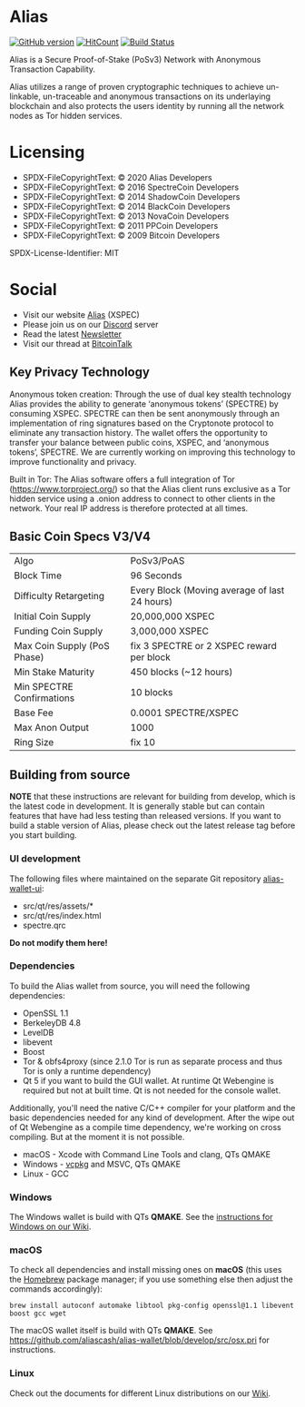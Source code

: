 # Alias
[![GitHub version](https://badge.fury.io/gh/aliascash%2Fspectre.svg)](https://badge.fury.io/gh/aliascash%2Fspectre) [![HitCount](http://hits.dwyl.io/aliascash/https://github.com/aliascash/alias-wallet.svg)](http://hits.dwyl.io/aliascash/https://github.com/aliascash/alias-wallet)
[![Build Status](https://ci.spectreproject.io/buildStatus/icon?job=Alias/spectre/develop)](https://ci.spectreproject.io/job/Alias/job/spectre/job/develop/)

Alias is a Secure Proof-of-Stake (PoSv3) Network with Anonymous Transaction Capability.

Alias utilizes a range of proven cryptographic techniques to achieve un-linkable,
un-traceable and anonymous transactions on its underlaying blockchain and also protects
the users identity by running all the network nodes as Tor hidden services.

# Licensing

- SPDX-FileCopyrightText: © 2020 Alias Developers
- SPDX-FileCopyrightText: © 2016 SpectreCoin Developers
- SPDX-FileCopyrightText: © 2014 ShadowCoin Developers
- SPDX-FileCopyrightText: © 2014 BlackCoin Developers
- SPDX-FileCopyrightText: © 2013 NovaCoin Developers
- SPDX-FileCopyrightText: © 2011 PPCoin Developers
- SPDX-FileCopyrightText: © 2009 Bitcoin Developers

SPDX-License-Identifier: MIT

# Social
- Visit our website [Alias](https://spectreproject.io/) (XSPEC)
- Please join us on our [Discord](https://discord.gg/ckkrb8m) server
- Read the latest [Newsletter](https://news.spectreproject.io/)
- Visit our thread at [BitcoinTalk](https://bitcointalk.org/index.php?topic=2103301.0)

## Key Privacy Technology

Anonymous token creation: Through the use of dual key stealth technology Alias provides
the ability to generate ‘anonymous tokens’ (SPECTRE) by consuming XSPEC. SPECTRE can then be
sent anonymously through an implementation of ring signatures based on the Cryptonote protocol
to eliminate any transaction history. The wallet offers the opportunity to transfer your
balance between public coins, XSPEC, and ‘anonymous tokens’, SPECTRE. We are currently working
on improving this technology to improve functionality and privacy.

Built in Tor: The Alias software offers a full integration of Tor
(https://www.torproject.org/) so that the Alias client runs exclusive as a Tor
hidden service using a .onion address to connect to other clients in the network. Your
real IP address is therefore protected at all times.

## Basic Coin Specs V3/V4
<table>
<tr><td>Algo</td><td>PoSv3/PoAS</td></tr>
<tr><td>Block Time</td><td>96 Seconds</td></tr>
<tr><td>Difficulty Retargeting</td><td>Every Block (Moving average of last 24 hours)</td></tr>
<tr><td>Initial Coin Supply</td><td>20,000,000 XSPEC</td></tr>
<tr><td>Funding Coin Supply</td><td>3,000,000 XSPEC</td></tr>
<tr><td>Max Coin Supply (PoS Phase)</td><td>fix 3 SPECTRE or 2 XSPEC reward per block</td></tr>
<tr><td>Min Stake Maturity</td><td>450 blocks (~12 hours)</td></tr>
<tr><td>Min SPECTRE Confirmations</td><td>10 blocks</td></tr>
<tr><td>Base Fee</td><td>0.0001 SPECTRE/XSPEC</td></tr>
<tr><td>Max Anon Output</td><td>1000</td></tr>
<tr><td>Ring Size</td><td>fix 10</td></tr>
</table>

## Building from source

**NOTE** that these instructions are relevant for building from develop, which is the latest
code in development. It is generally stable but can contain features that have had less
testing than released versions. If you want to build a stable version of Alias, please
check out the latest release tag before you start building.

### UI development

The following files where maintained on the separate Git repository
[alias-wallet-ui](https://github.com/aliascash/alias-wallet-ui):
* src/qt/res/assets/*
* src/qt/res/index.html
* spectre.qrc

**Do not modify them here!**

### Dependencies

To build the Alias wallet from source, you will need the following dependencies:

* OpenSSL 1.1
* BerkeleyDB 4.8
* LevelDB
* libevent
* Boost
* Tor & obfs4proxy (since 2.1.0 Tor is run as separate process and thus Tor is only a
 runtime dependency)
* Qt 5 if you want to build the GUI wallet. At runtime Qt Webengine is required but not at built time. Qt is not needed for the console wallet.

Additionally, you'll need the native C/C++ compiler for your platform and the basic
dependencies needed for any kind of development. After the wipe out of Qt Webengine as a compile time dependency, we're working on cross compiling. But at the moment it is not possible.

 * macOS - Xcode with Command Line Tools and clang, QTs QMAKE
 * Windows - [vcpkg](https://github.com/Microsoft/vcpkg) and MSVC, QTs QMAKE
 * Linux - GCC

### Windows

The Windows wallet is build with QTs **QMAKE**. See the [instructions for Windows on our Wiki](https://github.com/aliascash/documentation/wiki/Build-Windows).

### macOS

To check all dependencies and install missing ones on **macOS** (this uses the
[Homebrew](https://brew.sh/) package manager; if you use something else then adjust
the commands accordingly):

```
brew install autoconf automake libtool pkg-config openssl@1.1 libevent boost gcc wget
```

The macOS wallet itself is build with QTs **QMAKE**. See
https://github.com/aliascash/alias-wallet/blob/develop/src/osx.pri for instructions.

### Linux

Check out the documents for different Linux distributions on our [Wiki](https://github.com/aliascash/documentation/wiki).
